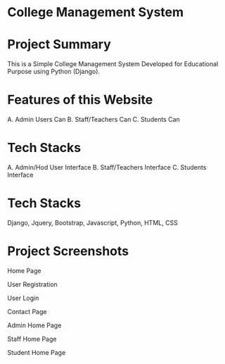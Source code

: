 # College Management System

# Project Summary
This is a Simple College Management System Developed for Educational Purpose using Python (Django).
# Features of this Website
 A. Admin Users Can
 B. Staff/Teachers Can
 C. Students Can

# Tech Stacks
 A. Admin/Hod User Interface
 B. Staff/Teachers Interface
 C. Students Interface

# Tech Stacks
Django, Jquery, Bootstrap, Javascript, Python, HTML, CSS

# Project Screenshots
Home Page

User Registration

User Login

Contact Page

Admin Home Page

Staff Home Page

Student Home Page
